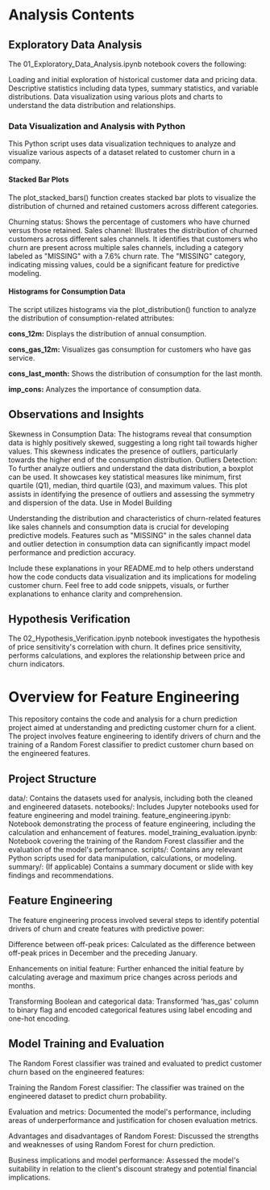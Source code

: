 # Analysis Contents

## Exploratory Data Analysis

The 01_Exploratory_Data_Analysis.ipynb notebook covers the following:

Loading and initial exploration of historical customer data and pricing data.
Descriptive statistics including data types, summary statistics, and variable distributions.
Data visualization using various plots and charts to understand the data distribution and relationships.

### Data Visualization and Analysis with Python
This Python script uses data visualization techniques to analyze and visualize various aspects of a dataset related to customer churn in a company.

#### Stacked Bar Plots

The plot_stacked_bars() function creates stacked bar plots to visualize the distribution of churned and retained customers across different categories.

Churning status: Shows the percentage of customers who have churned versus those retained.
Sales channel: Illustrates the distribution of churned customers across different sales channels. It identifies that customers who churn are present across multiple sales channels, including a category labeled as "MISSING" with a 7.6% churn rate. The "MISSING" category, indicating missing values, could be a significant feature for predictive modeling.

#### Histograms for Consumption Data

The script utilizes histograms via the plot_distribution() function to analyze the distribution of consumption-related attributes:

**cons_12m:** Displays the distribution of annual consumption.

**cons_gas_12m:** Visualizes gas consumption for customers who have gas service.

**cons_last_month:** Shows the distribution of consumption for the last month.

**imp_cons:** Analyzes the importance of consumption data.

## Observations and Insights

Skewness in Consumption Data: The histograms reveal that consumption data is highly positively skewed, suggesting a long right tail towards higher values. This skewness indicates the presence of outliers, particularly towards the higher end of the consumption distribution.
Outliers Detection: To further analyze outliers and understand the data distribution, a boxplot can be used. It showcases key statistical measures like minimum, first quartile (Q1), median, third quartile (Q3), and maximum values. This plot assists in identifying the presence of outliers and assessing the symmetry and dispersion of the data.
Use in Model Building

Understanding the distribution and characteristics of churn-related features like sales channels and consumption data is crucial for developing predictive models. Features such as "MISSING" in the sales channel data and outlier detection in consumption data can significantly impact model performance and prediction accuracy.

Include these explanations in your README.md to help others understand how the code conducts data visualization and its implications for modeling customer churn. Feel free to add code snippets, visuals, or further explanations to enhance clarity and comprehension.

## Hypothesis Verification
The 02_Hypothesis_Verification.ipynb notebook investigates the hypothesis of price sensitivity's correlation with churn. 
It defines price sensitivity, performs calculations, and explores the relationship between price and churn indicators.


# Overview for Feature Engineering

This repository contains the code and analysis for a churn prediction project aimed at understanding and predicting customer churn for a client. The project involves feature engineering to identify drivers of churn and the training of a Random Forest classifier to predict customer churn based on the engineered features.

## Project Structure

data/: Contains the datasets used for analysis, including both the cleaned and engineered datasets.
notebooks/: Includes Jupyter notebooks used for feature engineering and model training.
feature_engineering.ipynb: Notebook demonstrating the process of feature engineering, including the calculation and enhancement of features.
model_training_evaluation.ipynb: Notebook covering the training of the Random Forest classifier and the evaluation of the model's performance.
scripts/: Contains any relevant Python scripts used for data manipulation, calculations, or modeling.
summary/: (If applicable) Contains a summary document or slide with key findings and recommendations.


## Feature Engineering

The feature engineering process involved several steps to identify potential drivers of churn and create features with predictive power:

Difference between off-peak prices: Calculated as the difference between off-peak prices in December and the preceding January.

Enhancements on initial feature: Further enhanced the initial feature by calculating average and maximum price changes across periods and months.

Transforming Boolean and categorical data: Transformed 'has_gas' column to binary flag and encoded categorical features using label encoding and one-hot encoding.

## Model Training and Evaluation

The Random Forest classifier was trained and evaluated to predict customer churn based on the engineered features:

Training the Random Forest classifier: The classifier was trained on the engineered dataset to predict churn probability.

Evaluation and metrics: Documented the model's performance, including areas of underperformance and justification for chosen evaluation metrics.

Advantages and disadvantages of Random Forest: Discussed the strengths and weaknesses of using Random Forest for churn prediction.

Business implications and model performance: Assessed the model's suitability in relation to the client's discount strategy and potential financial implications.
